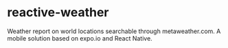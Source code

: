 # reactive-weather
Weather report on world locations searchable through metaweather.com. A mobile solution based on expo.io and React Native.
